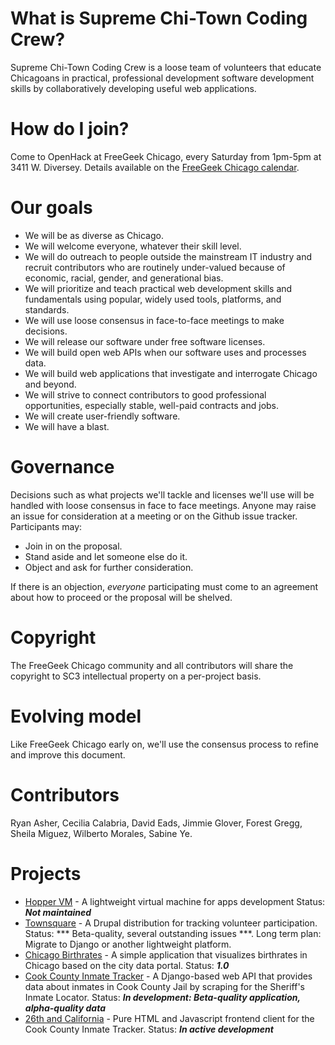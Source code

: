 # What is Supreme Chi-Town Coding Crew?

Supreme Chi-Town Coding Crew is a loose team of volunteers that educate Chicagoans in practical, professional development software development skills by collaboratively developing useful web applications.

# How do I join?

Come to OpenHack at FreeGeek Chicago, every Saturday from 1pm-5pm at 3411 W. Diversey. Details available on the [FreeGeek Chicago calendar](http://freegeekchicago.org/calendar).

# Our goals

* We will be as diverse as Chicago. 
* We will welcome everyone, whatever their skill level.
* We will do outreach to people outside the mainstream IT industry and recruit contributors who are routinely under-valued because of economic, racial, gender, and generational bias.
* We will prioritize and teach practical web development skills and fundamentals using popular, widely used tools, platforms, and standards.
* We will use loose consensus in face-to-face meetings to make decisions.
* We will release our software under free software licenses.
* We will build open web APIs when our software uses and processes data.
* We will build web applications that investigate and interrogate Chicago and beyond.
* We will strive to connect contributors to good professional opportunities, especially stable, well-paid contracts and jobs.
* We will create user-friendly software.
* We will have a blast.

# Governance

Decisions such as what projects we'll tackle and licenses we'll use will be handled with loose consensus in face to face meetings. Anyone may raise an issue for consideration at a meeting or on the Github issue tracker. Participants may:

* Join in on the proposal.
* Stand aside and let someone else do it.
* Object and ask for further consideration. 

If there is an objection, *everyone* participating must come to an agreement about how to proceed or the proposal will be shelved.

# Copyright

The FreeGeek Chicago community and all contributors will share the copyright to SC3 intellectual property on a per-project basis.

# Evolving model

Like FreeGeek Chicago early on, we'll use the consensus process to refine and improve this document.

# Contributors

Ryan Asher, Cecilia Calabria, David Eads, Jimmie Glover, Forest Gregg, Sheila Miguez, Wilberto Morales, Sabine Ye.

# Projects

* [Hopper VM](https://github.com/sc3/hopper) - A lightweight virtual machine for apps development Status: ***Not maintained***
* [Townsquare](https://github.com/sc3/townsquare) - A Drupal distribution for tracking volunteer participation. Status: *** Beta-quality, several outstanding issues ***. Long term plan: Migrate to Django or another lightweight platform.
* [Chicago Birthrates](https://github.com/sc3/chicago_birthrates) - A simple application that visualizes birthrates in Chicago based on the city data portal. Status: ***1.0***
* [Cook County Inmate Tracker](https://github.com/sc3/cookcountyjail) - A Django-based web API that provides data about inmates in Cook County Jail by scraping for the Sheriff's Inmate Locator. Status: ***In development: Beta-quality application, alpha-quality data***
* [26th and California](https://github.com/sc3/26thandcalifornia) - Pure HTML and Javascript frontend client for the Cook County Inmate Tracker. Status: ***In active development***
